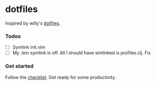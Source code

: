 # dotfiles

Inspired by willy's [dotfiles](https://github.com/blandinw/dotfiles).

### Todos

- [ ] Symlink init.vim
- [ ] My .lein symlink is off. All I should have simlinked is profiles.clj. Fix

### Get started

Follow the [checklist](https://github.com/stopachka/dotfiles/blob/master/checklist.md). Get ready for some productivity.
